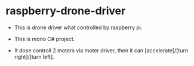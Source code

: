 # raspberry-drone-driver

* This is drone driver what controlled by raspberry pi.
* This is mono C# project.

* It dose controll 2 moters via moter driver, then it can [accelerate]/[turn right]/[turn left].
